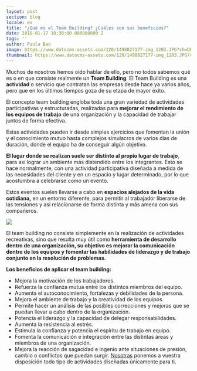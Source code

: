 ```yaml
---
layout: post
section: blog
locale: es
title: "¿Qué es el Team Building? ¿Cuáles son sus beneficios?"
date: 2018-01-17 10:30:00.000000000 Z
tags: ''
author: Paula Bao
image: https://www.datocms-assets.com/120/1498827177-img_1203.JPG?ch=DPR%2CWidth&auto=format&w=1024&fm=pjpg&auto=compress
thumbnail: https://www.datocms-assets.com/120/1498827177-img_1203.JPG?ch=DPR%2CWidth&auto=format&w=105&fm=pjpg&auto=compress
---
```


Muchos de nosotros hemos oído hablar de ello, pero no todos sabemos qué es o en que consiste realmente un **Team Building**. El Team Building es una **actividad** o servicio que contratan las empresas desde hace ya varios años, pero que en los últimos tiempos goza de su etapa de mayor éxito.

<!--more-->

El concepto team building engloba toda una gran variedad de actividades participativas y estructuradas, realizadas para **mejorar el rendimiento de los equipos de trabajo** de una organización y la capacidad de trabajar juntos de forma efectiva.

Estas actividades pueden ir desde simples ejercicios que fomentan la unión y el conocimiento mutuo hasta complejos simulacros de varios días de duración, donde el equipo ha de conseguir algún objetivo.

**El lugar donde se realizan suele ser distinto al propio lugar de trabajo**, para así lograr un ambiente más distendido entre los integrantes. Esto se hace normalmente, con una actividad participativa diseñada a medida de las necesidades del cliente y en un espacio y lugar determinado, por lo que acostumbra a celebrarse como un evento.

Estos eventos suelen llevarse a cabo en **espacios alejados de la vida cotidiana,** en un entorno diferente, para permitir al trabajador liberarse de las tensiones y así relacionarse de forma distinta y más amena con sus compañeros.

![](https://www.datocms-assets.com/120/1509445797-action-2277292_960_720.jpg?ch=DPR%2CWidth&auto=format)

El team building no consiste simplemente en la realización de actividades recreativas, sino que resulta muy útil como **herramienta de desarrollo dentro de una organización, su objetivo es mejorar la comunicación dentro de los equipos y fomentar las habilidades de liderazgo y de trabajo conjunto en la resolución de problemas.**

**Los beneficios de aplicar el team building:**
-	Mejora la motivación de los trabajadores.
-	Refuerza la confianza mutua entre los distintos miembros del equipo.
-	Aumenta el autoconocimiento, fortalezas y debilidades de la persona.
-	Mejora el ambiente de trabajo y la creatividad de los equipos.
-	Permite hacer un análisis de las posibles correcciones y mejoras que se puedan llevar a cabo dentro de la organización.
-	Potencia el liderazgo y la capacidad de delegar responsabilidades.
-	Aumenta la resistencia al estrés.
-	Estimula la confianza y potencia el espíritu de trabajo en equipo.
-	Fomenta la comunicación e integración entre las distintas áreas y miembros de una organización.
-	Mejora la reacción de sagacidad e ingenio ante situaciones de presión, cambio o conflictos que puedan surgir.
[Nosotras](http://www.thegreenvintage.com/es/team-building/) ponemos a vuestra disposición todo tipo de actividades diseñadas únicamente para ti.  


